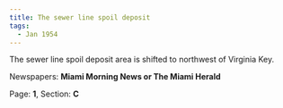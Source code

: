 ```yaml
---  
title: The sewer line spoil deposit  
tags:  
  - Jan 1954  
---  
```

  
The sewer line spoil deposit area is shifted to northwest of Virginia Key.  
  
Newspapers: **Miami Morning News or The Miami Herald**  
  
Page: **1**, Section: **C** 
